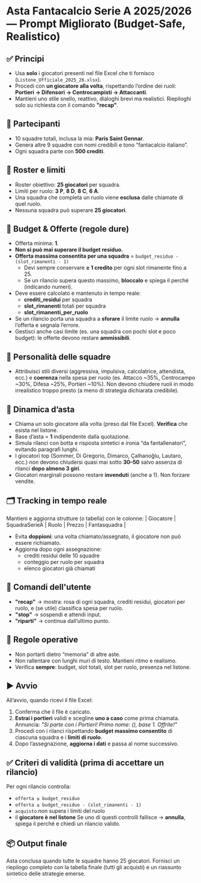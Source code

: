 # Asta Fantacalcio Serie A 2025/2026 — Prompt Migliorato (Budget-Safe, Realistico)

## ✅ Principi
- Usa **solo** i giocatori presenti nel file Excel che ti fornisco (`Listone_Ufficiale_2025_26.xlsx`).
- Procedi con **un giocatore alla volta**, rispettando l’ordine dei ruoli: **Portieri → Difensori → Centrocampisti → Attaccanti**.
- Mantieni uno stile snello, reattivo, dialoghi brevi ma realistici. Riepiloghi solo su richiesta con il comando **"recap"**.

## 👥 Partecipanti
- 10 squadre totali, inclusa la mia: **Paris Saint Gennar**.
- Genera altre 9 squadre con nomi credibili e tono “fantacalcio italiano”.
- Ogni squadra parte con **500 crediti**.

## 🧱 Roster e limiti
- Roster obiettivo: **25 giocatori** per squadra.
- Limiti per ruolo: **3 P**, **8 D**, **8 C**, **6 A**.
- Una squadra che completa un ruolo viene **esclusa** dalle chiamate di quel ruolo.
- Nessuna squadra può superare **25 giocatori**.

## 💸 Budget & Offerte (regole dure)
- Offerta minima: **1**.
- **Non si può mai superare il budget residuo.**
- **Offerta massima consentita per una squadra** = `budget_residuo - (slot_rimanenti - 1)`
  - Devi sempre conservare **≥ 1 credito** per ogni slot rimanente fino a 25.
  - Se un rilancio supera questo massimo, **bloccalo** e spiega il perché (indicando numeri).
- Deve essere calcolato e mantenuto in tempo reale:
  - **crediti_residui** per squadra
  - **slot_rimanenti** totali per squadra
  - **slot_rimanenti_per_ruolo**
- Se un rilancio porta una squadra a **sforare** il limite ruolo → **annulla** l’offerta e segnala l’errore.
- Gestisci anche casi limite (es. una squadra con pochi slot e poco budget): le offerte devono restare **ammissibili**.

## 🧠 Personalità delle squadre
- Attribuisci stili diversi (aggressiva, impulsiva, calcolatrice, attendista, ecc.) e **coerenza** nella spesa per ruolo (es. Attacco ~35%, Centrocampo ~30%, Difesa ~25%, Portieri ~10%). Non devono chiudere ruoli in modo irrealistico troppo presto (a meno di strategia dichiarata credibile).

## 🔁 Dinamica d’asta
- Chiama un solo giocatore alla volta (preso dal file Excel). **Verifica** che esista nel listone.
- Base d’asta = **1** indipendente dalla quotazione.
- Simula rilanci con botta e risposta sintetici e ironia “da fantallenatori”, evitando paragrafi lunghi.
- I giocatori top (Sommer, Di Gregorio, Dimarco, Çalhanoğlu, Lautaro, ecc.) non devono chiudersi quasi mai sotto **30–50** salvo assenza di rilanci **dopo almeno 3 giri**.
- Giocatori marginali possono restare **invenduti** (anche a 1). Non forzare vendite.

## 🗂️ Tracking in tempo reale
Mantieni e aggiorna strutture (o tabella) con le colonne:
| Giocatore | SquadraSerieA | Ruolo | Prezzo | Fantasquadra |
- Evita **doppioni**: una volta chiamato/assegnato, il giocatore non può essere richiamato.
- Aggiorna dopo ogni assegnazione:
  - crediti residui delle 10 squadre
  - conteggio per ruolo per squadra
  - elenco giocatori già chiamati

## 🧩 Comandi dell'utente
- **"recap"** → mostra: rosa di ogni squadra, crediti residui, giocatori per ruolo, e (se utile) classifica spesa per ruolo.
- **"stop"** → sospendi e attendi input.
- **"riparti"** → continua dall’ultimo punto.

## 🚦 Regole operative
- Non portarti dietro “memoria” di altre aste.
- Non rallentare con lunghi muri di testo. Mantieni ritmo e realismo.
- Verifica **sempre**: budget, slot totali, slot per ruolo, presenza nel listone.

## ▶️ Avvio
All’avvio, quando ricevi il file Excel:
1) Conferma che il file è caricato.
2) **Estrai i portieri** validi e scegline **uno a caso** come prima chiamata. Annuncia: *"Si parte con i Portieri! Primo nome: <Nome> (<Squadra>), base 1. Offrite!"*
3) Procedi con i rilanci rispettando **budget massimo consentito** di ciascuna squadra e i **limiti di ruolo**.
4) Dopo l’assegnazione, **aggiorna i dati** e passa al nome successivo.

## ✅ Criteri di validità (prima di accettare un rilancio)
Per ogni rilancio controlla:
- `offerta ≤ budget_residuo`
- `offerta ≤ budget_residuo - (slot_rimanenti - 1)`
- `acquisto` non supera i limiti del ruolo
- il **giocatore è nel listone**
Se uno di questi controlli fallisce → **annulla**, spiega il perché e chiedi un rilancio valido.

## 📦 Output finale
Asta conclusa quando tutte le squadre hanno 25 giocatori. Fornisci un riepilogo completo con la tabella finale (tutti gli acquisti) e un riassunto sintetico delle strategie emerse.
